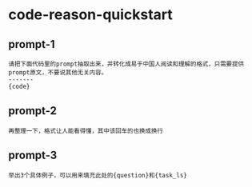 # code-reason-quickstart
## prompt-1
```
请把下面代码里的prompt抽取出来，并转化成易于中国人阅读和理解的格式，只需要提供prompt原文，不要说其他无关内容。
-------
{code}
```
## prompt-2

```
再整理一下，格式让人能看得懂，其中该回车的也换成换行
```

## prompt-3
```
举出3个具体例子，可以用来填充此处的{question}和{task_ls}

```
